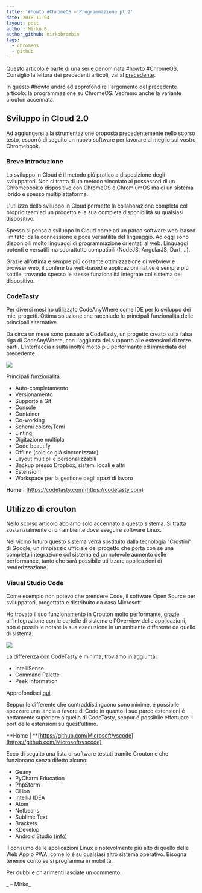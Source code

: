 ```yaml
---
title: '#howto #ChromeOS – Programmazione pt.2'
date: 2018-11-04
layout: post
author: Mirko B.
author_github: mirkobrombin
tags:
  - chromeos  
  - github
---
```

Questo articolo é parte di una serie denominata #howto #ChromeOS. Consiglio la lettura dei precedenti articoli, vai al [precedente](https://linuxhub.it/article/howto-chromeos-programmazione).

In questo #howto andró ad approfondire l'argomento del precedente articolo: la programmazione su ChromeOS. Vedremo anche la variante crouton accennata.

## Sviluppo in Cloud 2.0

Ad aggiungersi alla strumentazione proposta precedentemente nello scorso testo, esporró di seguito un nuovo software per lavorare al meglio sul vostro Chromebook.

### Breve introduzione

Lo sviluppo in Cloud é il metodo piú pratico a disposizione degli sviluppatori. Non si tratta di un metodo vincolato ai possessori di un Chromebook o dispositivo con ChromeOS e ChromiumOS ma di un sistema ibrido e spesso multipiattaforma.

L'utilizzo dello sviluppo in Cloud permette la collaborazione completa col proprio team ad un progetto e la sua completa disponibilitá su qualsiasi dispositivo.

Spesso si pensa a sviluppo in Cloud come ad un parco software web-based limitato: dalla connessione e poca versatilitá del linguaggio. Ad oggi sono disponibili molto linguaggi di programmazione orientati al web. Linguaggi potenti e versatili ma soprattutto compatibili (NodeJS, AngularJS, Dart, ..).

Grazie all'ottima e sempre piú costante ottimizzazione di webview e browser web, il confine tra web-based e applicazioni native é sempre piú sottile, trovando spesso le stesse funzionalitá integrate col sistema del dispositivo.

### CodeTasty

Per diversi mesi ho utilizzato CodeAnyWhere come IDE per lo sviluppo dei miei progetti. Ottima soluzione che racchiude le principali funzionalitá delle principali alternative.

Da circa un mese sono passato a CodeTasty, un progetto creato sulla falsa riga di CodeAnyWhere, con l'aggiunta del supporto alle estensioni di terze parti. L'interfaccia risulta inoltre molto piú performante ed immediata del precedente.

![](https://linuxhub.it/wp-content/uploads/2018/11/Screenshot-2018-11-04-at-1.36.43-PM.png)

Principali funzionalitá:

*   Auto-completamento
*   Versionamento
*   Supporto a Git
*   Console
*   Container
*   Co-working
*   Schemi colore/Temi
*   Linting
*   Digitazione multipla
*   Code beautify
*   Offline (solo se giá sincronizzato)
*   Layout multipli e personalizzabili
*   Backup presso Dropbox, sistemi locali e altri
*   Estensioni
*   Workspace per la gestione degli spazi di lavoro

**Home** | [https://codetasty.com](https://codetasty.com)

## Utilizzo di crouton

Nello scorso articolo abbiamo solo accennato a questo sistema. Si tratta sostanzialmente di un ambiente dove eseguire software Linux.

Nel vicino futuro questo sistema verrá sostituito dalla tecnologia "Crostini" di Google, un rimpiazzio ufficiale del progetto che porta con se una completa integrazione col sistema ed un notevole aumento delle performance, tanto che sará possibile utilizzare applicazioni di renderizzazione.

### Visual Studio Code

Come esempio non potevo che prendere Code, il software Open Source per sviluppatori, progettato e distribuito da casa Microsoft.

Ho trovato il suo funzionamento in Crouton molto performante, grazie all'integrazione con le cartelle di sistema e l'Overview delle applicazioni, non é possibile notare la sua esecuzione in un ambiente differente da quello di sistema.

![](https://linuxhub.it/wp-content/uploads/2018/11/Screenshot-2018-11-04-at-1.54.59-PM.png)

La differenza con CodeTasty é minima, troviamo in aggiunta:

*   IntelliSense 
*   Command Palette 
*   Peek Information 

Approfondisci [qui](https://linuxhub.it/i-migliori-15-software-open-source/?highlight=open%20source).

Seppur le differente che contraddistinguono sono minime, é possibile spezzare una lancia a favore di Code in quanto il suo parco estensioni é nettamente superiore a quello di CodeTasty, seppur é possibile effettuare il port delle estensioni su quest'ultimo.

**Home | **[https://github.com/Microsoft/vscode](https://github.com/Microsoft/vscode)

Ecco di seguito una lista di software testati tramite Crouton e che funzionano senza difetto alcuno:

*   Geany
*   PyCharm Education
*   PhpStorm
*   CLion
*   IntelliJ IDEA
*   Atom
*   Netbeans
*   Sublime Text
*   Brackets
*   KDevelop
*   Android Studio [(info)](https://linuxhub.it/sviluppare-android-apps-da-chromebook/)

Il consumo delle applicazioni Linux é notevolmente piú alto di quello delle Web App o PWA, come lo é su qualsiasi altro sistema operativo. Bisogna tenerne conto se si programma in mobilitá.

Per dubbi e chiarimenti lasciate un commento.

_ – Mirko_